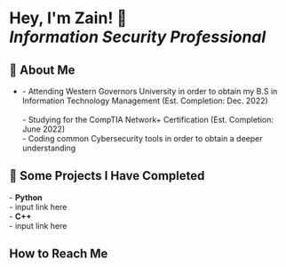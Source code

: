 <h1>Hey, I'm Zain! 👋<br/><i>Information Security Professional</i></h1>
<h2>🌇 About Me</h2>
<ul>
<li>- Attending Western Governors University in order to obtain my B.S in Information Technology Management (Est. Completion: Dec. 2022)</li></br>
- Studying for the CompTIA Network+ Certification (Est. Completion: June 2022)</br>
- Coding common Cybersecurity tools in order to obtain a deeper understanding
</ul>

<h2>📝 Some Projects I Have Completed</h2>
- <b>Python</b><br/>
  - input link here <br/>
- <b>C++</b></br>
  - input link here<br/>

<h2>How to Reach Me</h2>

<!--
**ZainWalker/ZainWalker** is a ✨ _special_ ✨ repository because its `README.md` (this file) appears on your GitHub profile.

Here are some ideas to get you started:

- 🔭 I’m currently working on ...
- 🌱 I’m currently learning ...
- 👯 I’m looking to collaborate on ...
- 🤔 I’m looking for help with ...
- 💬 Ask me about ...
- 📫 How to reach me: ...
- 😄 Pronouns: ...
- ⚡ Fun fact: ...
-->
